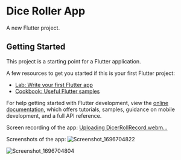 # Dice Roller App

A new Flutter project.

## Getting Started

This project is a starting point for a Flutter application.

A few resources to get you started if this is your first Flutter project:

- [Lab: Write your first Flutter app](https://docs.flutter.dev/get-started/codelab)
- [Cookbook: Useful Flutter samples](https://docs.flutter.dev/cookbook)

For help getting started with Flutter development, view the
[online documentation](https://docs.flutter.dev/), which offers tutorials,
samples, guidance on mobile development, and a full API reference.

Screen recording of the app:
[Uploading DicerRollRecord.webm…]()



Screenshots of the app:
![Screenshot_1696704822](https://github.com/roshan-04/FlutterDiceRoller/assets/114808624/f04e544b-b0fa-4cf7-a48e-80dbe7fc3bb4)

![Screenshot_1696704804](https://github.com/roshan-04/FlutterDiceRoller/assets/114808624/18afe861-6134-4958-828d-bac9a61e4784)
